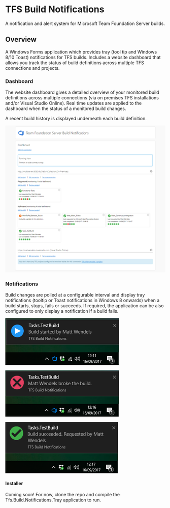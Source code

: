 # TFS Build Notifications
A notification and alert system for Microsoft Team Foundation Server builds.

## Overview

A Windows Forms application which provides tray (tool tip and Windows 8/10 Toast) notifications for TFS builds. Includes a website dashboard that allows you track the status of build definitions across multiple TFS connections and projects.

### Dashboard

The website dashboard gives a detailed overview of your monitored build definitions across multiple connections (via on premises TFS installations and/or Visual Studio Online). Real time updates are applied to the dashboard when the status of a monitored build changes.

A recent build history is displayed underneath each build definition.

![Website dashboard](/docs/images/dashboard-example.png)

### Notifications

Build changes are polled at a configurable interval and display tray notifications (tooltip or Toast notifications in Windows 8 onwards) when a build starts, stops, fails or succeeds. If required, the application can be also configured to only display a notification if a build fails.

![Build started](/docs/images/build-started.png)

![Build failed](/docs/images/build-failed.png)

![Build succeeded](/docs/images/build-passed.png)

#### Installer

Coming soon! For now, clone the repo and compile the Tfs.Build.Notifications.Tray application to run.
